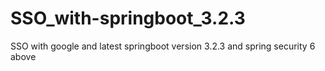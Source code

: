 # SSO_with-springboot_3.2.3
SSO with google and latest springboot version 3.2.3 and spring security 6 above 
